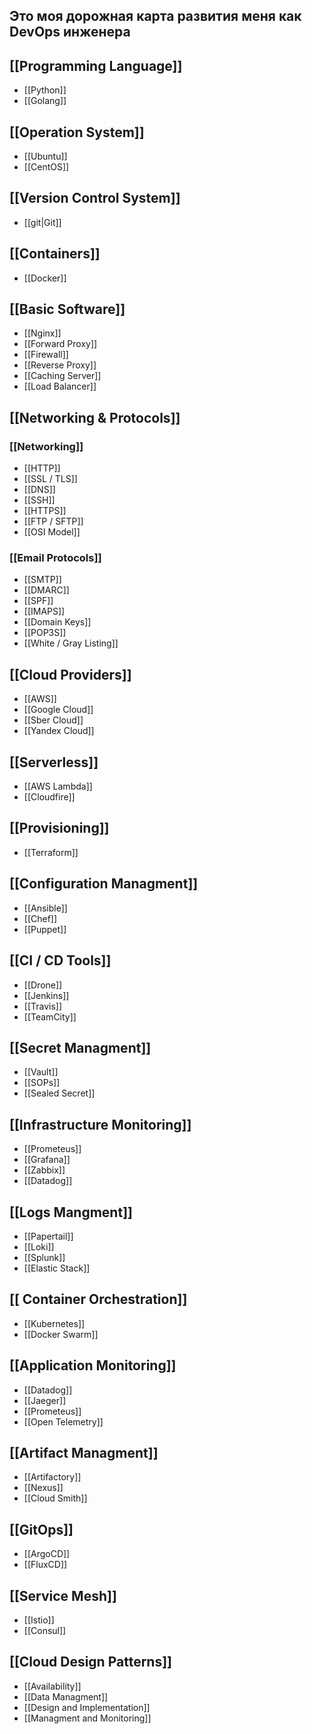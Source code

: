 ## Это моя дорожная карта развития меня как DevOps инженера
## [[Programming Language]]
- [[Python]]
- [[Golang]]
## [[Operation System]]
- [[Ubuntu]]
- [[CentOS]]
## [[Version Control System]]
- [[git|Git]]
## [[Containers]]
- [[Docker]]
## [[Basic Software]]
- [[Nginx]]
- [[Forward Proxy]]
- [[Firewall]]
- [[Reverse Proxy]]
- [[Caching Server]]
- [[Load Balancer]]
## [[Networking & Protocols]]
### [[Networking]]
- [[HTTP]]
- [[SSL / TLS]]
- [[DNS]]
- [[SSH]]
- [[HTTPS]]
- [[FTP / SFTP]]
- [[OSI Model]]
### [[Email Protocols]]
- [[SMTP]]
- [[DMARC]]
- [[SPF]]
- [[IMAPS]]
- [[Domain Keys]]
- [[POP3S]]
- [[White / Gray Listing]]
## [[Cloud Providers]]
- [[AWS]]
- [[Google Cloud]]
- [[Sber Cloud]]
- [[Yandex Cloud]]
## [[Serverless]]
- [[AWS Lambda]]
- [[Cloudfire]]
## [[Provisioning]]
- [[Terraform]]
## [[Configuration Managment]]
- [[Ansible]]
- [[Chef]]
- [[Puppet]]
## [[CI / CD Tools]]
- [[Drone]]
- [[Jenkins]]
- [[Travis]]
- [[TeamCity]]
## [[Secret Managment]]
- [[Vault]]
- [[SOPs]]
- [[Sealed Secret]]
## [[Infrastructure Monitoring]]
- [[Prometeus]]
- [[Grafana]]
- [[Zabbix]]
- [[Datadog]]
## [[Logs Mangment]]
- [[Papertail]]
- [[Loki]]
- [[Splunk]]
- [[Elastic Stack]]
## [[ Container Orchestration]]
- [[Kubernetes]]
- [[Docker Swarm]]
## [[Application Monitoring]]
- [[Datadog]]
- [[Jaeger]]
- [[Prometeus]]
- [[Open Telemetry]]
## [[Artifact Managment]]
- [[Artifactory]]
- [[Nexus]]
- [[Cloud Smith]]
## [[GitOps]]
- [[ArgoCD]]
- [[FluxCD]]
## [[Service Mesh]]
- [[Istio]]
- [[Consul]]
## [[Cloud Design Patterns]]
- [[Availability]]
- [[Data Managment]]
- [[Design and Implementation]]
- [[Managment and Monitoring]]
